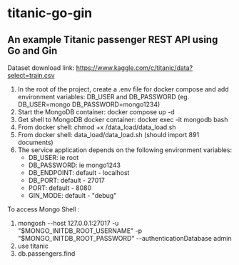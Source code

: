 # titanic-go-gin
## An example Titanic passenger REST API using Go and Gin 

Dataset download link: https://www.kaggle.com/c/titanic/data?select=train.csv

1. In the root of the project, create a .env file for docker compose and add environment variables: DB_USER and DB_PASSWORD (eg. DB_USER=mongo  DB_PASSWORD=mongo1234)
2. Start the MongoDB container: docker compose up -d
3. Get shell to MongoDB docker container: docker exec -it mongodb bash
4. From docker shell: chmod +x /data_load/data_load.sh 
5. From docker shell: data_load/data_load.sh  (should import 891 documents)
6. The service application depends on the following environment variables:
   - DB_USER: ie root
   - DB_PASSWORD: ie mongo1243
   - DB_ENDPOINT: default - localhost
   - DB_PORT: default - 27017
   - PORT: default - 8080
   - GIN_MODE: default - "debug"
   
To access Mongo Shell :
1. mongosh --host 127.0.0.1:27017 -u "$MONGO_INITDB_ROOT_USERNAME" -p "$MONGO_INITDB_ROOT_PASSWORD" --authenticationDatabase admin
2. use titanic
3. db.passengers.find